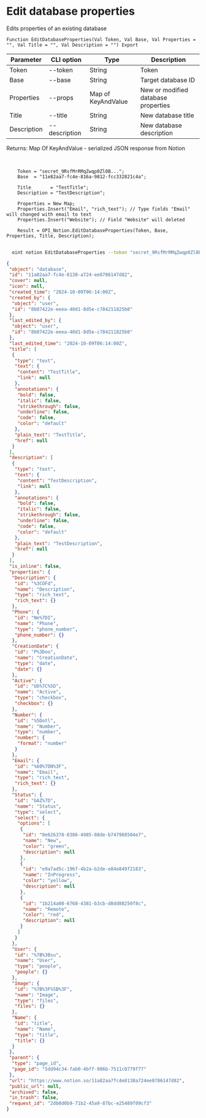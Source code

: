 ﻿---
sidebar_position: 3
---

# Edit database properties
 Edits properties of an existing database



`Function EditDatabaseProperties(Val Token, Val Base, Val Properties = "", Val Title = "", Val Description = "") Export`

  | Parameter | CLI option | Type | Description |
  |-|-|-|-|
  | Token | --token | String | Token |
  | Base | --base | String | Target database ID |
  | Properties | --props | Map of KeyAndValue | New or modified database properties |
  | Title | --title | String | New database title |
  | Description | --description | String | New database description |

  
  Returns:  Map Of KeyAndValue - serialized JSON response from Notion

<br/>




```bsl title="Code example"
    Token = "secret_9RsfMrRMqZwqp0Zl0B...";
    Base  = "11e82aa7-fc4e-816a-9812-fcc332821c4a";

    Title       = "TestTitle";
    Description = "TestDescription";

    Properties = New Map;
    Properties.Insert("Email", "rich_text"); // Type fields "Email" will changed with email to text
    Properties.Insert("Website"); // Field "Website" will deleted

    Result = OPI_Notion.EditDatabaseProperties(Token, Base, Properties, Title, Description);
```



```sh title="CLI command example"
    
  oint notion EditDatabaseProperties --token "secret_9RsfMrRMqZwqp0Zl0B..." --base "5dd94c34fab04bff9..." --props %props% --title "Updated title" --description "Updated base description"

```

```json title="Result"
{
 "object": "database",
 "id": "11a82aa7-fc4e-8138-a724-ee8786147d82",
 "cover": null,
 "icon": null,
 "created_time": "2024-10-09T06:14:00Z",
 "created_by": {
  "object": "user",
  "id": "8b07422e-eeea-40d1-8d5e-c784211825b0"
 },
 "last_edited_by": {
  "object": "user",
  "id": "8b07422e-eeea-40d1-8d5e-c784211825b0"
 },
 "last_edited_time": "2024-10-09T06:14:00Z",
 "title": [
  {
   "type": "text",
   "text": {
    "content": "TestTitle",
    "link": null
   },
   "annotations": {
    "bold": false,
    "italic": false,
    "strikethrough": false,
    "underline": false,
    "code": false,
    "color": "default"
   },
   "plain_text": "TestTitle",
   "href": null
  }
 ],
 "description": [
  {
   "type": "text",
   "text": {
    "content": "TestDescription",
    "link": null
   },
   "annotations": {
    "bold": false,
    "italic": false,
    "strikethrough": false,
    "underline": false,
    "code": false,
    "color": "default"
   },
   "plain_text": "TestDescription",
   "href": null
  }
 ],
 "is_inline": false,
 "properties": {
  "Description": {
   "id": "%3COFd",
   "name": "Description",
   "type": "rich_text",
   "rich_text": {}
  },
  "Phone": {
   "id": "Ne%7DI",
   "name": "Phone",
   "type": "phone_number",
   "phone_number": {}
  },
  "CreationDate": {
   "id": "P%3Doo",
   "name": "CreationDate",
   "type": "date",
   "date": {}
  },
  "Active": {
   "id": "Ub%7C%5D",
   "name": "Active",
   "type": "checkbox",
   "checkbox": {}
  },
  "Number": {
   "id": "%5Dotl",
   "name": "Number",
   "type": "number",
   "number": {
    "format": "number"
   }
  },
  "Email": {
   "id": "%60%7DN%3F",
   "name": "Email",
   "type": "rich_text",
   "rich_text": {}
  },
  "Status": {
   "id": "bAZ%7D",
   "name": "Status",
   "type": "select",
   "select": {
    "options": [
     {
      "id": "0e626378-0386-4985-88de-b747968504e7",
      "name": "New",
      "color": "green",
      "description": null
     },
     {
      "id": "e9a7ad5c-196f-4b2a-b2de-e84e849f2183",
      "name": "InProgress",
      "color": "yellow",
      "description": null
     },
     {
      "id": "1b214a08-6768-4381-b3cb-d8dd88250f8c",
      "name": "Remote",
      "color": "red",
      "description": null
     }
    ]
   }
  },
  "User": {
   "id": "%7B%3Bsu",
   "name": "User",
   "type": "people",
   "people": {}
  },
  "Image": {
   "id": "%7B%3F%5B%3F",
   "name": "Image",
   "type": "files",
   "files": {}
  },
  "Name": {
   "id": "title",
   "name": "Name",
   "type": "title",
   "title": {}
  }
 },
 "parent": {
  "type": "page_id",
  "page_id": "5dd94c34-fab0-4bff-986b-7511c0779f77"
 },
 "url": "https://www.notion.so/11a82aa7fc4e8138a724ee8786147d82",
 "public_url": null,
 "archived": false,
 "in_trash": false,
 "request_id": "2db0d0b9-71b2-45a9-87bc-e25489f09cf3"
}
```
